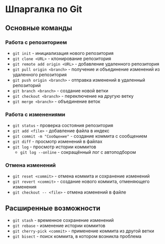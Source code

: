 # Шпаргалка по Git

## Основные команды

### Работа с репозиторием

- `git init` - инициализация нового репозитория
- `git clone <URL>` - клонирование репозитория
- `git remote add origin <URL>` - добавление удаленного репозитория
- `git pull origin <branch>` - получение и объединение изменений из удаленного репозитория
- `git push origin <branch>` - отправка изменений в удаленный репозиторий
- `git branch <branch>` - создание новой ветки
- `git checkout <branch>` - переключение на другую ветку
- `git merge <branch>` - объединение веток

### Работа с изменениями

- `git status` - проверка состояния репозитория
- `git add <file>` - добавление файла в индекс
- `git commit -m "Сообщение"` - создание коммита с сообщением
- `git diff` - просмотр изменений в файлах
- `git log` - просмотр истории коммитов
	- `git log --online` - сокращённый лог c автоподбором

### Отмена изменений

- `git reset <commit>` - отмена коммита и сохранение изменений
- `git revert <commit>` - создание нового коммита, отменяющего изменения
- `git checkout -- <file>` - отмена изменений в файле

## Расширенные возможности

- `git stash` - временное сохранение изменений
- `git rebase` - изменение истории коммитов
- `git cherry-pick <commit>` - применение коммита из другой ветки
- `git bisect` - поиск коммита, в котором возникла проблема


